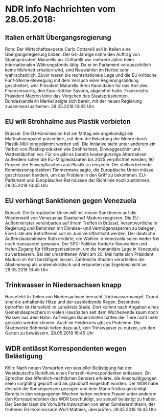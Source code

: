 # NDR Info Nachrichten vom 28.05.2018:


## Italien erhält Übergangsregierung
Rom:	Der Wirtschaftsexperte Carlo Cottarelli soll in Italien eine Übergangsregierung bilden. Der 64-Jährige nahm den Auftrag von Staatspräsident Matarella an. Cottarelli war mehrere Jahre beim internationalen Währungsfonds tätig. Da er im Parlament voraussichtlich keine Mehrheit erhalten wird, sind Neuwahlen im Herbst sehr wahrscheinlich. Zuvor waren die rechtsnationale Lega und die EU-kritische Fünf-Sterne-Bewegung mit dem Versuch einer Regierungsbildung gescheitert, weil Präsident Matarella ihren Kandidaten für das Amt des Finanzressorts, den Euro-Kritiker Savona, abgelehnt hatte. Frankreichs Präsident Macron lobte das Vorgehen des Staatspräsidenten. Bundeskanzlerin Merkel zeigte sich bereit, mit der neuen Regierung zusammenzuarbeiten. 28.05.2018 16:45 Uhr 

## EU will Strohhalme aus Plastik verbieten
Brüssel: Die EU-Kommission hat am Mittag wie angekündigt ein Maßnahmenpaket präsentiert, mit dem die Belastung der Meere durch Plastik-Müll eingedämmt werden soll. Die Initiative sieht unter anderem ein Verbot von Plastikprodukten wie Strohhalmen, Einweggeschirr und Wattestäbchen vor. Für sie gibt es bereits kostengünstige Alternativen. Außerdem sollen die EU-Mitgliedstaaten bis 2025 verpflichtet werden, 90 Prozent der Einwegflaschen aus Plastik zu recyceln. Der stellvertretende Kommissionspräsident Timmermans sagte, die Europäische Union müsse geschlossen handeln, um das Problem in den Griff zu bekommen. EU-Parlament und Europäischer Rat müssen der Richtlinie noch zustimmen. 28.05.2018 16:45 Uhr 

## EU verhängt Sanktionen gegen Venezuela
Brüssel: Die Europäische Union will mit neuen Sanktionen auf die Wiederwahl von Venezuelas Staatschef Maduro reagieren. Die EU-Außenminister vereinbarten auf ihrem Treffen in Brüssel, Verantwortliche in Regierung und Behörden mit Einreise- und Vermögenssperren zu belegen. Eine Liste der Betroffenen soll im Juni veröffentlicht werden. Der deutsche Außenstaatsminister Roth erklärte, die Wahlen in Venezuela seien weder frei noch transparent gewesen. Der SPD-Politiker forderte Neuwahlen und freien Zugang für Hilfsorganisationen, um die humanitäre Lage in Venezuela zu verbessern. Bei der umstrittenen Wahl am 20. Mai hatte sich Präsident Maduro im Amt bestätigen lassen. Zahlreiche Staaten verurteilten die Abstimmung als undemokratisch und erkannten das Ergebnis nicht an. 28.05.2018 16:45 Uhr 

## Trinkwasser in Niedersachsen knapp
Harsefeld: In Teilen von Niedersachsen herrscht Trinkwassermangel. Grund sind die anhaltende Hitze und der ausbleibende Regen. Besonders betroffen ist Harsefeld im Landkreis Stade. Dort kommt nach Angaben eines Gemeindesprechers in vielen Haushalten seit dem Wochenende kaum noch Wasser aus dem Hahn. Auf einigen Bauernhöfen hätten die Tiere nicht mehr getränkt werden können. Auch im Heidekreis gibt es Probleme. Die Stadtwerke Böhmetal riefen dazu auf, kein Trinkwasser zu nutzen, um den Garten zu bewässern. 28.05.2018 16:45 Uhr 

## WDR entlässt Korrespondenten wegen Belästigung
Köln: Nach neuen Vorwürfen von sexueller Belästigung hat der Westdeutsche Rundfunk einen Fernseh-Korrespondenten entlassen. Ein Sprecher des öffentlich-rechtlichen Senders erklärte, die Anschuldigungen seien sorgfältig geprüft und als glaubhaft eingestuft worden. Der WDR habe deshalb die Konsequenzen gezogen und dem Mann fristlos gekündigt. Bereits in den vergangenen Wochen hatten mehrere Frauen unter anderem den Korrespondenten des WDR beschuldigt, sie sexuell belästigt zu haben. Der Sender lässt die Vorwürfe inzwischen von einer Sonderermittlerin, der früheren EU-Kommissarin Wulf-Mathies, überprüfen. 28.05.2018 16:45 Uhr 
